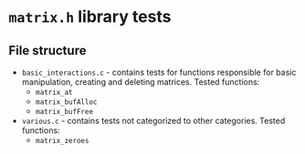 # `matrix.h` library tests

## File structure

- `basic_interactions.c` - contains tests for functions responsible for basic manipulation, creating and deleting matrices. Tested functions:
    - `matrix_at`
    - `matrix_bufAlloc`
    - `matrix_bufFree`
- `various.c` - contains tests not categorized to other categories. Tested functions:
    - `matrix_zeroes`
